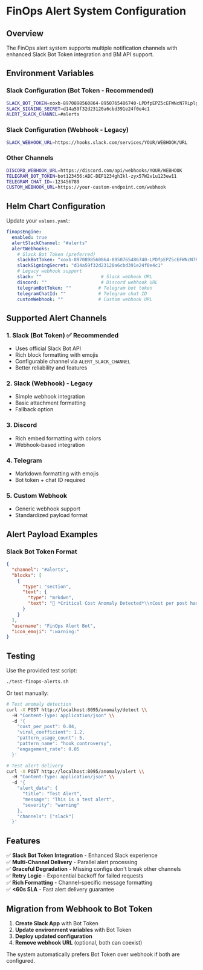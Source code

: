# FinOps Alert System Configuration

## Overview

The FinOps alert system supports multiple notification channels with enhanced Slack Bot Token integration and BM API support.

## Environment Variables

### Slack Configuration (Bot Token - Recommended)
```bash
SLACK_BOT_TOKEN=xoxb-8970898560864-8950765486740-LPDfpEPZ5cEFWNcN7RLplgoR
SLACK_SIGNING_SECRET=d14a59f32d23120a6cbd391e24f0e4c1
ALERT_SLACK_CHANNEL=#alerts
```

### Slack Configuration (Webhook - Legacy)
```bash
SLACK_WEBHOOK_URL=https://hooks.slack.com/services/YOUR/WEBHOOK/URL
```

### Other Channels
```bash
DISCORD_WEBHOOK_URL=https://discord.com/api/webhooks/YOUR/WEBHOOK
TELEGRAM_BOT_TOKEN=bot123456:ABC-DEF1234ghIkl-zyx57W2v1u123ew11
TELEGRAM_CHAT_ID=-123456789
CUSTOM_WEBHOOK_URL=https://your-custom-endpoint.com/webhook
```

## Helm Chart Configuration

Update your `values.yaml`:

```yaml
finopsEngine:
  enabled: true
  alertSlackChannel: "#alerts"
  alertWebhooks:
    # Slack Bot Token (preferred)
    slackBotToken: "xoxb-8970898560864-8950765486740-LPDfpEPZ5cEFWNcN7RLplgoR"
    slackSigningSecret: "d14a59f32d23120a6cbd391e24f0e4c1"
    # Legacy webhook support
    slack: ""                      # Slack webhook URL
    discord: ""                    # Discord webhook URL
    telegramBotToken: ""          # Telegram bot token
    telegramChatId: ""            # Telegram chat ID
    customWebhook: ""             # Custom webhook URL
```

## Supported Alert Channels

### 1. Slack (Bot Token) ✅ **Recommended**
- Uses official Slack Bot API
- Rich block formatting with emojis
- Configurable channel via `ALERT_SLACK_CHANNEL`
- Better reliability and features

### 2. Slack (Webhook) - Legacy
- Simple webhook integration
- Basic attachment formatting
- Fallback option

### 3. Discord
- Rich embed formatting with colors
- Webhook-based integration

### 4. Telegram
- Markdown formatting with emojis
- Bot token + chat ID required

### 5. Custom Webhook
- Generic webhook support
- Standardized payload format

## Alert Payload Examples

### Slack Bot Token Format
```json
{
  "channel": "#alerts",
  "blocks": [
    {
      "type": "section",
      "text": {
        "type": "mrkdwn",
        "text": "🚨 *Critical Cost Anomaly Detected*\\nCost per post has increased to $0.04"
      }
    }
  ],
  "username": "FinOps Alert Bot",
  "icon_emoji": ":warning:"
}
```

## Testing

Use the provided test script:

```bash
./test-finops-alerts.sh
```

Or test manually:

```bash
# Test anomaly detection
curl -X POST http://localhost:8095/anomaly/detect \\
  -H "Content-Type: application/json" \\
  -d '{
    "cost_per_post": 0.04,
    "viral_coefficient": 1.2,
    "pattern_usage_count": 5,
    "pattern_name": "hook_controversy",
    "engagement_rate": 0.05
  }'

# Test alert delivery
curl -X POST http://localhost:8095/anomaly/alert \\
  -H "Content-Type: application/json" \\
  -d '{
    "alert_data": {
      "title": "Test Alert",
      "message": "This is a test alert",
      "severity": "warning"
    },
    "channels": ["slack"]
  }'
```

## Features

✅ **Slack Bot Token Integration** - Enhanced Slack experience  
✅ **Multi-Channel Delivery** - Parallel alert processing  
✅ **Graceful Degradation** - Missing configs don't break other channels  
✅ **Retry Logic** - Exponential backoff for failed requests  
✅ **Rich Formatting** - Channel-specific message formatting  
✅ **<60s SLA** - Fast alert delivery guarantee  

## Migration from Webhook to Bot Token

1. **Create Slack App** with Bot Token
2. **Update environment variables** with Bot Token
3. **Deploy updated configuration**
4. **Remove webhook URL** (optional, both can coexist)

The system automatically prefers Bot Token over webhook if both are configured.